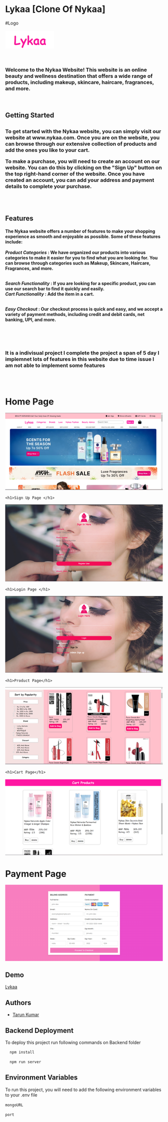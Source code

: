
# Lykaa [Clone Of Nykaa]

#Logo 
<br><br>
<img src="./frontend/logo.png" alt="">

<br>
<h3>Welcome to the Nykaa Website! This website is an online beauty and wellness destination that offers a wide range of products, including makeup, skincare, haircare, fragrances, and more.</h3>
<br>

<h2>Getting Started<h2>
  <h3>
To get started with the Nykaa website, you can simply visit our website at www.nykaa.com. Once you are on the website, you can browse through our extensive collection of products and add the ones you like to your cart.

To make a purchase, you will need to create an account on our website. You can do this by clicking on the "Sign Up" button on the top right-hand corner of the website. Once you have created an account, you can add your address and payment details to complete your purchase. </h3>
  
  <br><br>
  
  
  <h2>Features</h2>
<h4>The Nykaa website offers a number of features to make your shopping experience as smooth and enjoyable as possible. Some of these features include:
<br><br>
<i>Product Categories </i> : We have organized our products into various categories to make it easier for you to find what you are looking for. You can browse through categories such as Makeup, Skincare, Haircare, Fragrances, and more. <br><br>

<i>Search Functionality</i> : If you are looking for a specific product, you can use our search bar to find it quickly and easily. <br>
<i>Cart Functionality </i> : Add the item in a cart. <br><br>

<i>Easy Checkout</i> : Our checkout process is quick and easy, and we accept a variety of payment methods, including credit and debit cards, net banking, UPI, and more. <br><br>

  <br><br>
<h3>It is a indivisual project I complete the project a span of 5 day I implemnet lots of features in this website due to time issue I am not able to implement some features</h3>
<br><br>  

</h4>
  <h1>Home Page </h1>
<img src="./frontend/home_page.png" alt="">
  
    <h1>Sign Up Page </h1>
<img src="./frontend/signup_page.png" alt="">
  
    <h1>Login Page </h1>
<img src="./frontend/login_page.png" alt="">
  
  
    <h1>Product Page</h1>
<img src="./frontend/product_page.png" alt="">
  
    <h1>Cart Page</h1>
<img src="./frontend/cart_page.png" alt="">
  
  <h1>Payment Page </h1>
<img src="./frontend/payment_page.png" alt="">







## Demo

[Lykaa](https://glistening-croissant-1be435.netlify.app/login.html)



## Authors


- [Tarun Kumar](https://github.com/IAmtarunKumar)




## Backend Deployment



To deploy this project run following commands on Backend folder

```bash
  npm install
```

```bash
  npm run server
```



## Environment Variables

To run this project, you will need to add the following environment variables to your .env file

`mongoURL`

`port`

  





